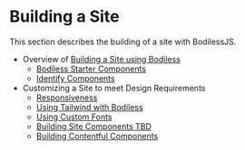 # Building a Site

This section describes the building of a site with BodilessJS.

* Overview of [Building a Site using Bodiless](./BuildingOverview)
  * [Bodiless Starter Components](./ComponentsStarterKit)
  * [Identify Components](./IdentifyingComponentsGuide)
* Customizing a Site to meet Design Requirements
  * [Responsiveness](./Responsiveness)
  * [Using Tailwind with Bodiless](./TailwindGuide)
  * [Using Custom Fonts](./Fonts)
  * [Building Site Components TBD](/TBD)
  * [Building Contentful Components](./BuildingComponents/BuildingContentful)
